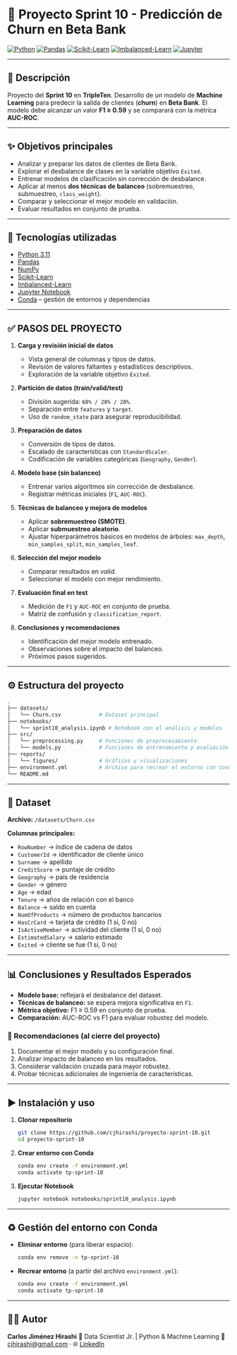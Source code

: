 # 🏦 Proyecto Sprint 10 - Predicción de Churn en Beta Bank

[![Python](https://img.shields.io/badge/Python-3.11-blue?logo=python)](https://www.python.org/)
[![Pandas](https://img.shields.io/badge/Pandas-Data%20Analysis-green?logo=pandas)](https://pandas.pydata.org/)
[![Scikit-Learn](https://img.shields.io/badge/Scikit--Learn-ML%20Models-orange?logo=scikitlearn)](https://scikit-learn.org/stable/)
[![Imbalanced-Learn](https://img.shields.io/badge/Imbalanced--Learn-Handling%20Imbalance-red?logo=scikitlearn)](https://imbalanced-learn.org/stable/)
[![Jupyter](https://img.shields.io/badge/Jupyter-Notebook-orange?logo=jupyter)](https://jupyter.org/)

---

## 🚀 Descripción

Proyecto del **Sprint 10** en **TripleTen**. Desarrollo de un modelo de **Machine Learning** para predecir la salida de clientes (**churn**) en **Beta Bank**. El modelo debe alcanzar un valor **F1 ≥ 0.59** y se comparará con la métrica **AUC-ROC**.

---

## ✨ Objetivos principales

* Analizar y preparar los datos de clientes de Beta Bank.
* Explorar el desbalance de clases en la variable objetivo `Exited`.
* Entrenar modelos de clasificación sin corrección de desbalance.
* Aplicar al menos **dos técnicas de balanceo** (sobremuestreo, submuestreo, `class_weight`).
* Comparar y seleccionar el mejor modelo en validación.
* Evaluar resultados en conjunto de prueba.

---

## 🧰 Tecnologías utilizadas

* [Python 3.11](https://www.python.org/)
* [Pandas](https://pandas.pydata.org/)
* [NumPy](https://numpy.org/)
* [Scikit-Learn](https://scikit-learn.org/stable/)
* [Imbalanced-Learn](https://imbalanced-learn.org/stable/)
* [Jupyter Notebook](https://jupyter.org/)
* [Conda](https://docs.conda.io/) – gestión de entornos y dependencias

---

## ✅ PASOS DEL PROYECTO

1. **Carga y revisión inicial de datos**

   * Vista general de columnas y tipos de datos.
   * Revisión de valores faltantes y estadísticos descriptivos.
   * Exploración de la variable objetivo `Exited`.

2. **Partición de datos (train/valid/test)**

   * División sugerida: `60% / 20% / 20%`.
   * Separación entre `features` y `target`.
   * Uso de `random_state` para asegurar reproducibilidad.

3. **Preparación de datos**

   * Conversión de tipos de datos.
   * Escalado de características con `StandardScaler`.
   * Codificación de variables categóricas (`Geography`, `Gender`).

4. **Modelo base (sin balanceo)**

   * Entrenar varios algoritmos sin corrección de desbalance.
   * Registrar métricas iniciales (`F1`, `AUC-ROC`).

5. **Técnicas de balanceo y mejora de modelos**

   * Aplicar **sobremuestreo (SMOTE)**.
   * Aplicar **submuestreo aleatorio**.
   * Ajustar hiperparámetros básicos en modelos de árboles: `max_depth`, `min_samples_split`, `min_samples_leaf`.

6. **Selección del mejor modelo**

   * Comparar resultados en *valid*.
   * Seleccionar el modelo con mejor rendimiento.

7. **Evaluación final en test**

   * Medición de `F1` y `AUC-ROC` en conjunto de prueba.
   * Matriz de confusión y `classification_report`.

8. **Conclusiones y recomendaciones**

   * Identificación del mejor modelo entrenado.
   * Observaciones sobre el impacto del balanceo.
   * Próximos pasos sugeridos.

---

## ⚙️ Estructura del proyecto

```bash
.
├── datasets/
│   └── Churn.csv            # Dataset principal
├── notebooks/
│   └── sprint10_analysis.ipynb # Notebook con el análisis y modelos
├── src/
│   └── preprocessing.py     # Funciones de preprocesamiento
│   └── models.py            # Funciones de entrenamiento y evaluación
├── reports/
│   └── figures/             # Gráficos y visualizaciones
├── environment.yml          # Archivo para recrear el entorno con conda
└── README.md
```

---

## 📑 Dataset

**Archivo:** `/datasets/Churn.csv`

**Columnas principales:**

* `RowNumber` → índice de cadena de datos
* `CustomerId` → identificador de cliente único
* `Surname` → apellido
* `CreditScore` → puntaje de crédito
* `Geography` → país de residencia
* `Gender` → género
* `Age` → edad
* `Tenure` → años de relación con el banco
* `Balance` → saldo en cuenta
* `NumOfProducts` → número de productos bancarios
* `HasCrCard` → tarjeta de crédito (1 sí, 0 no)
* `IsActiveMember` → actividad del cliente (1 sí, 0 no)
* `EstimatedSalary` → salario estimado
* `Exited` → cliente se fue (1 sí, 0 no)

---

## 📊 Conclusiones y Resultados Esperados

* **Modelo base:** reflejará el desbalance del dataset.
* **Técnicas de balanceo:** se espera mejora significativa en `F1`.
* **Métrica objetivo:** F1 ≥ 0.59 en conjunto de prueba.
* **Comparación:** AUC-ROC vs F1 para evaluar robustez del modelo.

### 🚀 Recomendaciones (al cierre del proyecto)

1. Documentar el mejor modelo y su configuración final.
2. Analizar impacto de balanceo en los resultados.
3. Considerar validación cruzada para mayor robustez.
4. Probar técnicas adicionales de ingeniería de características.

---

## ▶️ Instalación y uso

1. **Clonar repositorio**

   ```bash
   git clone https://github.com/cjhirashi/proyecto-sprint-10.git
   cd proyecto-sprint-10
   ```

2. **Crear entorno con Conda**

   ```bash
   conda env create -f environment.yml
   conda activate tp-sprint-10
   ```

3. **Ejecutar Notebook**

   ```bash
   jupyter notebook notebooks/sprint10_analysis.ipynb
   ```

---

## ♻️ Gestión del entorno con Conda

* **Eliminar entorno** (para liberar espacio):

  ```bash
  conda env remove -n tp-sprint-10
  ```

* **Recrear entorno** (a partir del archivo `environment.yml`):

  ```bash
  conda env create -f environment.yml
  conda activate tp-sprint-10
  ```

---

## 👨‍💻 Autor

**Carlos Jiménez Hirashi**
💼 Data Scientist Jr. | Python & Machine Learning
📧 [cjhirashi@gmail.com](mailto:cjhirashi@gmail.com) · 🌐 [LinkedIn](https://www.linkedin.com/in/cjhirashi)
